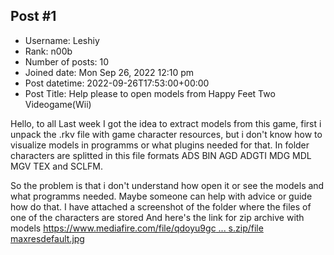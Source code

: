 ## Post #1
- Username: Leshiy
- Rank: n00b
- Number of posts: 10
- Joined date: Mon Sep 26, 2022 12:10 pm
- Post datetime: 2022-09-26T17:53:00+00:00
- Post Title: Help please to open models from Happy Feet Two Videogame(Wii)

Hello, to all 
Last week I got the idea to extract models from this game, first i unpack the .rkv file with game character resources, but i don't know how to visualize models in programms or what plugins needed for that. In folder characters are splitted in this file formats ADS BIN AGD ADGTI MDG MDL MGV TEX and SCLFM.

So the problem is that i don't understand how open it or see the models and what programms needed. Maybe someone can help with advice or guide how do that.
I have attached a screenshot of the folder where the files of one of the characters are stored
And here's the link for zip archive with models [https://www.mediafire.com/file/qdoyu9gc ... s.zip/file](https://www.mediafire.com/file/qdoyu9gc19q1li3/HappyFeetTwoModels.zip/file)
[maxresdefault.jpg](https://xentaxbackup.github.io/file/22860_maxresdefault.jpg)
